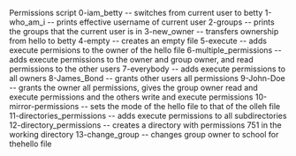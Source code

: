 Permissions script
0-iam_betty                          -- switches from current user to betty
1-who_am_i                           -- prints effective username of current user
2-groups                             -- prints the groups that the current user is in
3-new_owner                          -- transfers ownership from hello to betty
4-empty                              -- creates an empty file
5-execute                            -- adds execute permisions to the owner of the hello file
6-multiple_permissions               -- adds execute permissions to the owner and group owner, and read permissions to the other users
7-everybody                          -- adds execute permissions to all owners
8-James_Bond                         -- grants other users all permissions
9-John-Doe                           -- grants the owner all permissions, gives the group owner read and execute permissions and the others
                                        write and execute permissions
10-mirror-permissions                -- sets the mode of the hello file to that of the olleh file
11-directories_permissions           -- adds execute permissions to all subdirectories
12-directory_permissions             -- creates a directory with permissions 751 in the working directory
13-change_group                      -- changes group owner to school for thehello file